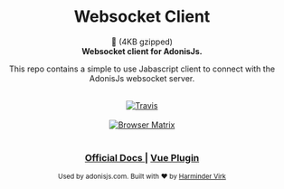 <h1 align="center">Websocket Client</h1>

<div align="center">🚀 (4KB gzipped)</div>
<div align="center">
  <strong>Websocket client for AdonisJs.</strong>
  <p>This repo contains a simple to use Jabascript client to connect with the AdonisJs websocket server.</p>
</div>

<br />

<div align="center">
  <a href="https://travis-ci.org/adonisjs/adonis-websocket-client">
    <img src="https://img.shields.io/travis/adonisjs/adonis-websocket-client.svg?style=for-the-badge" alt="Travis" />
  </a>
</div>

<br />

<div align="center">
  <a href="https://saucelabs.com/beta/builds/f55d3f5a269840da8603c39b9412e3fe"><img src="https://saucelabs.com/browser-matrix/amanvirk.svg" alt="Browser Matrix"></a>
</div>

<br />

<div align="center">
  <h3>
    <a href="https://adonisjs.com/docs/websocket">
      Official Docs
    </a>
    <span> | </span>
    <a href="https://github.com/adonisjs/adonis-websocket-vue">
      Vue Plugin
    </a>
  </h3>
</div>

<div align="center">
  <sub>Used by adonisjs.com. Built with ❤︎ by <a href="https://github.com/thetutlage">Harminder Virk</a>
</div>
